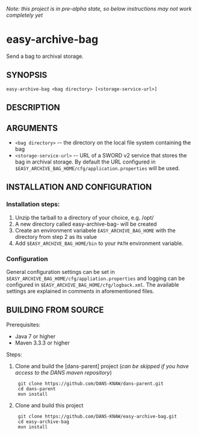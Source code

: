 *Note: this project is in pre-alpha state, so below instructions may not work completely yet*

easy-archive-bag
================

Send a bag to archival storage.


SYNOPSIS
--------

    easy-archive-bag <bag directory> [<storage-service-url>]


DESCRIPTION
-----------



ARGUMENTS
---------

* ``<bag directory>`` -- the directory on the local file system containing the bag
* ``<storage-service-url>`` -- URL of a SWORD v2 service that stores the bag in archival storage. By default the 
   URL configured in ``$EASY_ARCHIVE_BAG_HOME/cfg/application.properties`` will be used.


INSTALLATION AND CONFIGURATION
------------------------------

### Installation steps:

1. Unzip the tarball to a directory of your choice, e.g. /opt/
2. A new directory called easy-archive-bag-<version> will be created
3. Create an environment variabele ``EASY_ARCHIVE_BAG_HOME`` with the directory from step 2 as its value
4. Add ``$EASY_ARCHIVE_BAG_HOME/bin`` to your ``PATH`` environment variable.


### Configuration

General configuration settings can be set in ``$EASY_ARCHIVE_BAG_HOME/cfg/appliation.properties`` and logging can be configured
in ``$EASY_ARCHIVE_BAG_HOME/cfg/logback.xml``. The available settings are explained in comments in aforementioned files.


BUILDING FROM SOURCE
--------------------

Prerequisites:

* Java 7 or higher
* Maven 3.3.3 or higher
 
Steps:

1. Clone and build the [dans-parent] project (*can be skipped if you have access to the DANS maven repository*)
      
        git clone https://github.com/DANS-KNAW/dans-parent.git
        cd dans-parent
        mvn install
2. Clone and build this project

        git clone https://github.com/DANS-KNAW/easy-archive-bag.git
        cd easy-archive-bag
        mvn install


